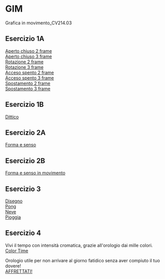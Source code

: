 # GIM
Grafica in movimento_CV214.03 

## Esercizio 1A  
[Aperto chiuso 2 frame](https://mombrini.github.io/GIM/Esercizio_1A/aperto_chiuso_2.html)  
[Aperto chiuso 3 frame](https://mombrini.github.io/GIM/Esercizio_1A/aperto_chiuso_3.html)   
[Rotazione 2 frame](https://mombrini.github.io/GIM/Esercizio_1A/rotazione_2.html)   
[Rotazione 3 frame](https://mombrini.github.io/GIM/Esercizio_1A/rotazione_3.html)  
[Acceso spento 2 frame](https://mombrini.github.io/GIM/Esercizio_1A/acceso_spento_2.html)    
[Acceso spento 3 frame](https://mombrini.github.io/GIM/Esercizio_1A/acceso_spento_3.html)  
[Spostamento 2 frame](https://mombrini.github.io/GIM/Esercizio_1A/spostamento_2.html)  
[Spostamento 3 frame](https://mombrini.github.io/GIM/Esercizio_1A/spostamento_3.html)  

## Esercizio 1B
[Dittico](https://mombrini.github.io/GIM/Esercizio_1B/indexB)  

## Esercizio 2A 
[Forma e senso](https://mombrini.github.io/GIM/Esercizio_2A/index.html)  

## Esercizio 2B    
[Forma e senso in movimento](https://mombrini.github.io/GIM/Esercizio_2B/indexC.html)  

## Esercizio 3  
[Disegno](https://mombrini.github.io/GIM/Esercizio_3/esempi/1_disegno/)          
[Pong](https://mombrini.github.io/GIM/Esercizio_3/esempi/3_pong/)         
[Neve](https://mombrini.github.io/GIM/Esercizio_3/esempi/4_neve/)       
[Pioggia](https://mombrini.github.io/GIM/Esercizio_3/esempi/5_pioggia/)       

## Esercizio 4

Vivi il tempo con intensità cromatica, grazie all'orologio dai mille colori.    
[Color Time](https://mombrini.github.io/GIM/Esercizio_4/orologio_analogico/index.html) 

Orologio utile per non arrivare al giorno fatidico senza aver compiuto il tuo dovere!  
[AFFRETTATI!](https://mombrini.github.io/GIM/Esercizio_4/orologio_digitale/index.html) 





